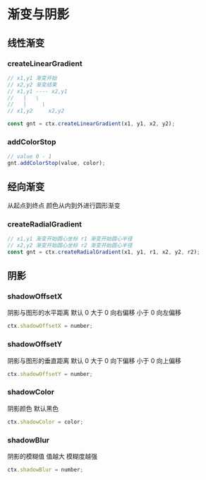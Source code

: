 # 渐变与阴影

## 线性渐变

### createLinearGradient

```js
// x1,y1 渐变开始
// x2,y2 渐变结束
// x1,y1 ---- x2,y1
//   |   \
//   |     \
// x1,y2     x2,y2

const gnt = ctx.createLinearGradient(x1, y1, x2, y2);
```

### addColorStop

```js
// value 0 - 1
gnt.addColorStop(value, color);
```

## 经向渐变

从起点到终点 颜色从内到外进行圆形渐变

### createRadialGradient

```js
// x1,y1 渐变开始圆心坐标 r1 渐变开始圆心半径
// x2,y2 渐变开始圆心坐标 r2 渐变开始圆心半径
const gnt = ctx.createRadialGradient(x1, y1, r1, x2, y2, r2);
```

## 阴影

### shadowOffsetX

阴影与图形的水平距离
默认 0
大于 0 向右偏移
小于 0 向左偏移

```js
ctx.shadowOffsetX = number;
```

### shadowOffsetY

阴影与图形的垂直距离
默认 0
大于 0 向下偏移
小于 0 向上偏移

```js
ctx.shadowOffsetY = number;
```

### shadowColor

阴影颜色
默认黑色

```js
ctx.shadowColor = color;
```

### shadowBlur

阴影的模糊值
值越大 模糊度越强

```js
ctx.shadowBlur = number;
```
